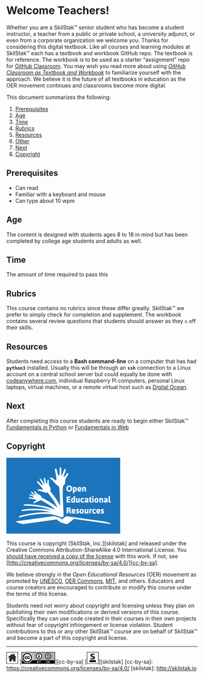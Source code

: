 # Welcome Teachers!

Whether you are a SkilStak™ senior student who has become a student
instructor, a teacher from a public or private school, a university
adjunct, or even from a corporate organization we welcome you.
Thanks for considering this digital textbook. Like all courses and
learning modules at SkilStak™ each has a textbook and workbook
GitHub repo. The textbook is for reference. The workbook is to be
used as a starter “assignment” repo for [GitHub Classroom][classroom].
You may wish you read more about using [*GitHub Classroom as Textbook
and Workbook*][text-work] to familiarize yourself with the approach.
We believe it is the future of all textbooks in education as the
OER movement continues and classrooms become more digital.

This document summarizes the following:

1. [Prerequisites](#prerequisites)
1. [Age](#age)
1. [Time](#time)
1. [Rubrics](#rubrics)
1. [Resources](#resources)
1. [Other](#other)
1. [Next](#next)
1. [Copyright](#copyright)

[classroom]: http://classroom.github.com
[text-work]: https://blog.skilstak.io/github-as-text-book-and-work-book-828ffada9542#.etr9ts7me

## Prerequisites

* Can read
* Familiar with a keyboard and mouse
* Can type about 10 wpm

## Age

The content is designed with students ages 8 to 18 in mind but has
been completed by college age students and adults as well.

## Time

The amount of time required to pass this 

## Rubrics

This course contains no rubrics since these differ greatly.
SkilStak™ we prefer to simply check for completion and supplement. The
workbook contains several review questions that students should answer
as they `x` off their skills.

## Resources

Students need access to a **Bash command-line** on a computer that has
had **`python3`** installed. Usually this will be through an **`ssh`**
connection to a Linux account on a central school server but could
equally be done with [codeanywhere.com](http://codeanywhere.com),
individual Raspberry Pi computers, personal Linux laptops, virtual
machines, or a remote virtual host such as [Digital
Ocean](http://digitalocean.com).

## Next

After completing this course students are ready to begin either
SkilStak™ [Fundamentals in Python](http://pyfun.skilstak.io) or
[Fundamentals in Web](http://webfun.skilstak.io)

## Copyright

![oer](/assets/oer.png)

This course is copyright [SkilStak, Inc.][skilstak] and released
under the Creative Commons Attribution-ShareAlike 4.0 International
License. You [should have received a copy of the license](LICENSE.md)
with this work. If not, see
[http://creativecommons.org/licenses/by-sa/4.0/][cc-by-sa].

We believe strongly in the *Open Educational Resources* (OER)
movement as promoted by [UNESCO](http://www.unesco.org), [OER
Commons](https://www.oercommons.org/), [MIT](http://ocw.mit.edu),
and others. Educators and course creators are encouraged to contribute
or modify this course under the terms of this license.

Students need not worry about copyright and licensing unless they
plan on publishing their own modifications or derived versions of
this course. Specifically they can use code created in their courses
in their own projects without fear of copyright infringement or
license violation. Student contributions to this or any other
SkilStak™ course are on behalf of SkilStak™ and become a part of
this copyright and license.

 
---
[![home](/assets/home-bw.png)](/README.md)
[![cc-by-sa](/assets/cc-by-sa.png)][cc-by-sa]
[![skilstak](/assets/skilstak-logo-bw.png)][skilstak]
[cc-by-sa]: https://creativecommons.org/licenses/by-sa/4.0/
[skilstak]: http://skilstak.io

